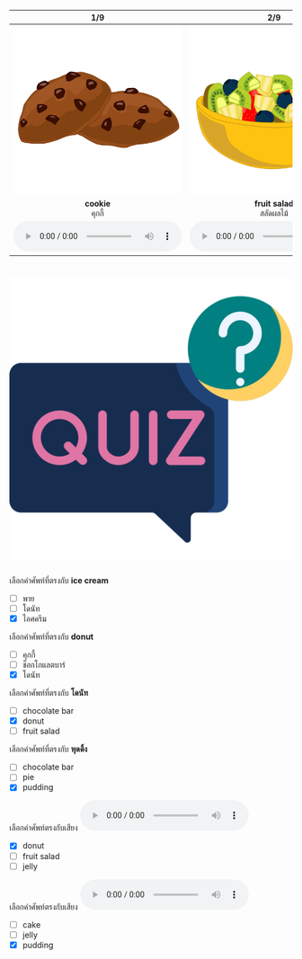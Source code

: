 <div class="carrousel">


|1/9|2/9|3/9|4/9|5/9|6/9|7/9|8/9|9/9|
| :----: | :----: | :----: | :----: | :----: | :----: | :----: | :----: | :----: |
|![](/media/img/desserts__cookie.svg)|![](/media/img/desserts__fruit&#x20;salad.svg)|![](/media/img/desserts__ice&#x20;cream.svg)|![](/media/img/desserts__pudding.svg)|![](/media/img/desserts__chocolate&#x20;bar.svg)|![](/media/img/desserts__cake.svg)|![](/media/img/desserts__donut.svg)|![](/media/img/desserts__pie.svg)|![](/media/img/desserts__jelly.svg)|
|**cookie**<br>คุกกี้|**fruit salad**<br>สลัดผลไม้|**ice cream**<br>ไอศครีม|**pudding**<br>พุดดิ้ง|**chocolate bar**<br>ช็อกโกแลตบาร์|**cake**<br>เค้ก|**donut**<br>โดนัท|**pie**<br>พาย|**jelly**<br>เยลลี่|
|![](/media/audio/cookie.mp3)|![](/media/audio/fruit&#x20;salad.mp3)|![](/media/audio/ice&#x20;cream.mp3)|![](/media/audio/pudding.mp3)|![](/media/audio/chocolate&#x20;bar.mp3)|![](/media/audio/cake.mp3)|![](/media/audio/donut.mp3)|![](/media/audio/pie.mp3)|![](/media/audio/jelly.mp3)|

</div>



# ![icon](/media/icons/quiz.svg) 


 เลือกคำศัพท์ที่ตรงกับ **ice cream**
 - [ ] พาย
 - [ ] โดนัท
 - [x] ไอศครีม

 เลือกคำศัพท์ที่ตรงกับ **donut**
 - [ ] คุกกี้
 - [ ] ช็อกโกแลตบาร์
 - [x] โดนัท

 เลือกคำศัพท์ที่ตรงกับ **โดนัท**
 - [ ] chocolate bar
 - [x] donut
 - [ ] fruit salad

 เลือกคำศัพท์ที่ตรงกับ **พุดดิ้ง**
 - [ ] chocolate bar
 - [ ] pie
 - [x] pudding

 เลือกคำศัพท์ตรงกับเสียง ![](/media/audio/donut.mp3) 
 - [x] donut
 - [ ] fruit salad
 - [ ] jelly

 เลือกคำศัพท์ตรงกับเสียง ![](/media/audio/pudding.mp3) 
 - [ ] cake
 - [ ] jelly
 - [x] pudding
